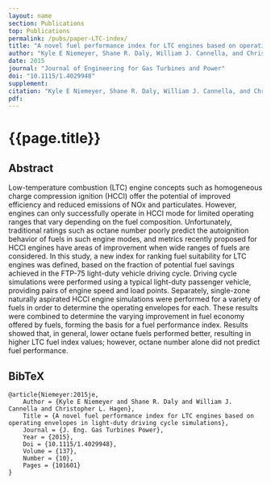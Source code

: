 ```yaml
---
layout: name
section: Publications
top: Publications
permalink: /pubs/paper-LTC-index/
title: "A novel fuel performance index for LTC engines based on operating envelopes in light-duty driving cycle simulations"
author: "Kyle E Niemeyer, Shane R. Daly, William J. Cannella, and Christopher L. Hagen"
date: 2015
journal: "Journal of Engineering for Gas Turbines and Power"
doi: "10.1115/1.4029948"
supplement:
citation: "Kyle E Niemeyer, Shane R. Daly, William J. Cannella, and Christopher L. Hagen (2015), Investigation of the LTC fuel performance index for oxygenated reference fuel blends, *Journal of Engineering for Gas Turbines and Power*, 137(10):101601. doi:10.1115/1.4029948"
pdf:
---
```


{{page.title}}
==============

## Abstract

Low-temperature combustion (LTC) engine concepts such as homogeneous charge compression ignition (HCCI) offer the potential of improved efficiency and reduced emissions of NOx and particulates. However, engines can only successfully operate in HCCI mode for limited operating ranges that vary depending on the fuel composition. Unfortunately, traditional ratings such as octane number poorly predict the autoignition behavior of fuels in such engine modes, and metrics recently proposed for HCCI engines have areas of improvement when wide ranges of fuels are considered. In this study, a new index for ranking fuel suitability for LTC engines was defined, based on the fraction of potential fuel savings achieved in the FTP-75 light-duty vehicle driving cycle. Driving cycle simulations were performed using a typical light-duty passenger vehicle, providing pairs of engine speed and load points. Separately, single-zone naturally aspirated HCCI engine simulations were performed for a variety of fuels in order to determine the operating envelopes for each. These results were combined to determine the varying improvement in fuel economy offered by fuels, forming the basis for a fuel performance index. Results showed that, in general, lower octane fuels performed better, resulting in higher LTC fuel index values; however, octane number alone did not predict fuel performance.

## BibTeX

    @article{Niemeyer:2015je,
        Author = {Kyle E Niemeyer and Shane R. Daly and William J. Cannella and Christopher L. Hagen},
        Title = {A novel fuel performance index for LTC engines based on operating envelopes in light-duty driving cycle simulations},
        Journal = {J. Eng. Gas Turbines Power},
        Year = {2015},
        Doi = {10.1115/1.4029948},
        Volume = {137},
        Number = {10},
        Pages = {101601}
    }
